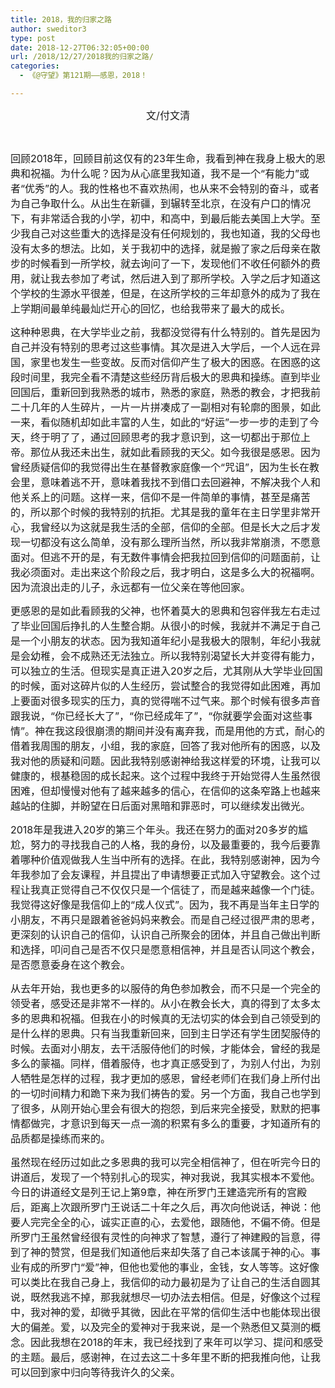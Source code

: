 ```yaml
---
title: 2018，我的归家之路
author: sweditor3
type: post
date: 2018-12-27T06:32:05+00:00
url: /2018/12/27/2018我的归家之路/
categories:
  - 《@守望》第121期——感恩，2018！

---
```

<p style="text-align: center;">
  <span style="font-size: 12pt;">文/付文清</span>
</p>

&nbsp;

<span style="font-size: 12pt;">回顾2018年，回顾目前这仅有的23年生命，我看到神在我身上极大的恩典和祝福。为什么呢？因为从心底里我知道，我不是一个“有能力”或者“优秀”的人。我的性格也不喜欢热闹，也从来不会特别的奋斗，或者为自己争取什么。从出生在新疆，到辗转至北京，在没有户口的情况下，有非常适合我的小学，初中，和高中，到最后能去美国上大学。至少我自己对这些重大的选择是没有任何规划的，我也知道，我的父母也没有太多的想法。比如，关于我初中的选择，就是搬了家之后母亲在散步的时候看到一所学校，就去询问了一下，发现他们不收任何额外的费用，就让我去参加了考试，然后进入到了那所学校。入学之后才知道这个学校的生源水平很差，但是，在这所学校的三年却意外的成为了我在上学期间最单纯最灿烂开心的回忆，也给我带来了最大的成长。</span>

<span style="font-size: 12pt;">这种种恩典，在大学毕业之前，我都没觉得有什么特别的。首先是因为自己并没有特别的思考过这些事情。其次是进入大学后，一个人远在异国，家里也发生一些变故。反而对信仰产生了极大的困惑。在困惑的这段时间里，我完全看不清楚这些经历背后极大的恩典和操练。直到毕业回国后，重新回到我熟悉的城市，熟悉的家庭，熟悉的教会，才把我前二十几年的人生碎片，一片一片拼凑成了一副相对有轮廓的图景，如此一来，看似随机却如此丰富的人生，如此的“好运”一步一步的走到了今天，终于明了了，通过回顾思考的我才意识到，这一切都出于那位上帝。那位从我还未出生，就如此看顾我的天父。如今我很是感恩。因为曾经质疑信仰的我觉得出生在基督教家庭像一个“咒诅”，因为生长在教会里，意味着逃不开，意味着我找不到借口去回避神，不解决我个人和他关系上的问题。这样一来，信仰不是一件简单的事情，甚至是痛苦的，所以那个时候的我特别的抗拒。尤其是我的童年在主日学里非常开心，我曾经以为这就是我生活的全部，信仰的全部。但是长大之后才发现一切都没有这么简单，没有那么理所当然，所以我非常崩溃，不愿意面对。但逃不开的是，有无数件事情会把我拉回到信仰的问题面前，让我必须面对。走出来这个阶段之后，我才明白，这是多么大的祝福啊。因为流浪出走的儿子，永远都有一位父亲在等他回家。</span>

<span style="font-size: 12pt;">更感恩的是如此看顾我的父神，也怀着莫大的恩典和包容伴我左右走过了毕业回国后挣扎的人生整合期。从很小的时候，我就并不满足于自己是一个小朋友的状态。因为我知道年纪小是我极大的限制，年纪小我就是会幼稚，会不成熟还无法独立。所以我特别渴望长大并变得有能力，可以独立的生活。但现实是真正进入20岁之后，尤其刚从大学毕业回国的时候，面对这碎片似的人生经历，尝试整合的我觉得如此困难，再加上要面对很多现实的压力，真的觉得喘不过气来。那个时候有很多声音跟我说，“你已经长大了”，“你已经成年了”，“你就要学会面对这些事情”。神在我这段很崩溃的期间并没有离弃我，而是用他的方式，耐心的借着我周围的朋友，小组，我的家庭，回答了我对他所有的困惑，以及我对他的质疑和问题。因此我特别感谢神给我这样爱的环境，让我可以健康的，根基稳固的成长起来。这个过程中我终于开始觉得人生虽然很困难，但却慢慢对他有了越来越多的信心，在信仰的这条窄路上也越来越站的住脚，并盼望在日后面对黑暗和罪恶时，可以继续发出微光。</span>

<span style="font-size: 12pt;">2018年是我进入20岁的第三个年头。我还在努力的面对20多岁的尴尬，努力的寻找我自己的人格，我的身份，以及最重要的，我今后要靠着哪种价值观做我人生当中所有的选择。在此，我特别感谢神，因为今年我参加了会友课程，并且提出了申请想要正式加入守望教会。这个过程让我真正觉得自己不仅仅只是一个信徒了，而是越来越像一个门徒。我觉得这好像是我信仰上的“成人仪式”。因为，我不再是当年主日学的小朋友，不再只是跟着爸爸妈妈来教会。而是自己经过很严肃的思考，更深刻的认识自己的信仰，认识自己所聚会的团体，并且自己做出判断和选择，叩问自己是否不仅只是愿意相信神，并且是否认同这个教会，是否愿意委身在这个教会。</span>

<span style="font-size: 12pt;">从去年开始，我也更多的以服侍的角色参加教会，而不只是一个完全的领受者，感受还是非常不一样的。从小在教会长大，真的得到了太多太多的恩典和祝福。但我在小的时候真的无法切实的体会到自己领受到的是什么样的恩典。只有当我重新回来，回到主日学还有学生团契服侍的时候。去面对小朋友，去干活服侍他们的时候，才能体会，曾经的我是多么的蒙福。同样，借着服侍，也才真正感受到了，为别人付出，为别人牺牲是怎样的过程，我才更加的感恩，曾经老师们在我们身上所付出的一切时间精力和跪下来为我们祷告的爱。另一个方面，我自己也学到了很多，从刚开始心里会有很大的抱怨，到后来完全接受，默默的把事情都做完，才意识到每天一点一滴的积累有多么的重要，才知道所有的品质都是操练而来的。</span>

<span style="font-size: 12pt;">虽然现在经历过如此之多恩典的我可以完全相信神了，但在听完今日的讲道后，发现了一个特别扎心的现实，神对我说，我其实根本不爱他。今日的讲道经文是列王记上第9章，神在所罗门王建造完所有的宫殿后，距离上次跟所罗门王说话二十年之久后，再次向他说话，神说：他要人完完全全的心，诚实正直的心，去爱他，跟随他，不偏不倚。但是所罗门王虽然曾经很有灵性的向神求了智慧，遵行了神建殿的旨意，得到了神的赞赏，但是我们知道他后来却失落了自己本该属于神的心。事业有成的所罗门“爱”神，但他也爱他的事业，金钱，女人等等。这好像可以类比在我自己身上，我信仰的动力最初是为了让自己的生活自圆其说，既然我逃不掉，那我就想尽一切办法去相信。但是，好像这个过程中，我对神的爱，却微乎其微，因此在平常的信仰生活中也能体现出很大的偏差。爱，以及完全的爱神对于我来说，是一个熟悉但又莫测的概念。因此我想在2018的年末，我已经找到了来年可以学习、提问和感受的主题。最后，感谢神，在过去这二十多年里不断的把我推向他，让我可以回到家中归向等待我许久的父亲。</span>